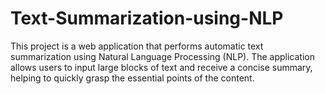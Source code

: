 # Text-Summarization-using-NLP
This project is a web application that performs automatic text summarization using Natural Language Processing (NLP). The application allows users to input large blocks of text and receive a concise summary, helping to quickly grasp the essential points of the content.
